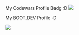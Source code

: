 
My Codewars Profile Badg :D
<img src="https://www.codewars.com/users/pro.programmer/badges/large">


My BOOT.DEV Profile :D
<p align="left">
  <a target="_blank" href="https://www.boot.dev/u/atafah">
    <img src="https://api.boot.dev/v1/users/public/5f5b8811-5e83-4744-833a-f1dcea42576d/thumbnail" >
  </a>
</p>
